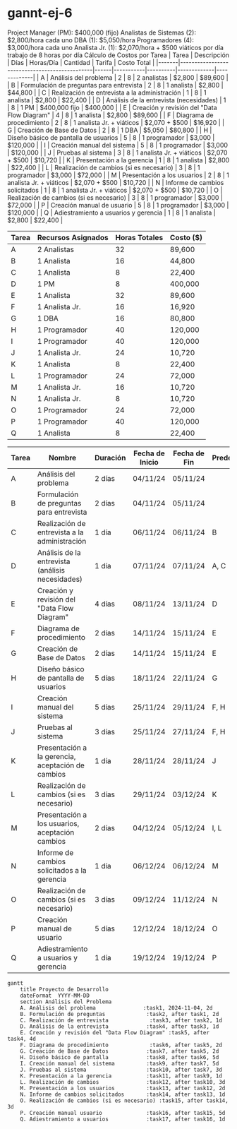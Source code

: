 # gannt-ej-6
Project Manager (PM): $400,000 (fijo)
Analistas de Sistemas (2): $2,800/hora cada uno
DBA (1): $5,050/hora
Programadores (4): $3,000/hora cada uno
Analista Jr. (1): $2,070/hora + $500 viáticos por día
trabajo de 8 horas por día
Cálculo de Costos por Tarea
| Tarea | Descripción                                   | Días | Horas/Día | Cantidad | Tarifa      | Costo Total |
|-------|-----------------------------------------------|------|-----------|----------|-------------|-------------|
| A     | Análisis del problema                         | 2    | 8         | 2 analistas | $2,800     | $89,600     |
| B     | Formulación de preguntas para entrevista      | 2    | 8         | 1 analista | $2,800      | $44,800     |
| C     | Realización de entrevista a la administración | 1    | 8         | 1 analista | $2,800      | $22,400     |
| D     | Análisis de la entrevista (necesidades)       | 1    | 8         | 1 PM       | $400,000 fijo | $400,000  |
| E     | Creación y revisión del "Data Flow Diagram"   | 4    | 8         | 1 analista | $2,800      | $89,600     |
| F     | Diagrama de procedimiento                     | 2    | 8         | 1 analista Jr. + viáticos | $2,070 + $500 | $16,920 |
| G     | Creación de Base de Datos                     | 2    | 8         | 1 DBA      | $5,050      | $80,800     |
| H     | Diseño básico de pantalla de usuarios         | 5    | 8         | 1 programador | $3,000   | $120,000    |
| I     | Creación manual del sistema                   | 5    | 8         | 1 programador | $3,000   | $120,000    |
| J     | Pruebas al sistema                            | 3    | 8         | 1 analista Jr. + viáticos | $2,070 + $500 | $10,720 |
| K     | Presentación a la gerencia                    | 1    | 8         | 1 analista | $2,800      | $22,400     |
| L     | Realización de cambios (si es necesario)      | 3    | 8         | 1 programador | $3,000   | $72,000     |
| M     | Presentación a los usuarios                   | 2    | 8         | 1 analista Jr. + viáticos | $2,070 + $500 | $10,720 |
| N     | Informe de cambios solicitados                | 1    | 8         | 1 analista Jr. + viáticos | $2,070 + $500 | $10,720 |
| O     | Realización de cambios (si es necesario)      | 3    | 8         | 1 programador | $3,000   | $72,000     |
| P     | Creación manual de usuario                    | 5    | 8         | 1 programador | $3,000   | $120,000    |
| Q     | Adiestramiento a usuarios y gerencia          | 1    | 8         | 1 analista | $2,800      | $22,400     |

| Tarea | Recursos Asignados | Horas Totales | Costo ($) |
|-------|---------------------|---------------|-----------|
| A     | 2 Analistas        | 32            | 89,600    |
| B     | 1 Analista         | 16            | 44,800    |
| C     | 1 Analista         | 8             | 22,400    |
| D     | 1 PM               | 8             | 400,000   |
| E     | 1 Analista         | 32            | 89,600    |
| F     | 1 Analista Jr.     | 16            | 16,920    |
| G     | 1 DBA              | 16            | 80,800    |
| H     | 1 Programador      | 40            | 120,000   |
| I     | 1 Programador      | 40            | 120,000   |
| J     | 1 Analista Jr.     | 24            | 10,720    |
| K     | 1 Analista         | 8             | 22,400    |
| L     | 1 Programador      | 24            | 72,000    |
| M     | 1 Analista Jr.     | 16            | 10,720    |
| N     | 1 Analista Jr.     | 8             | 10,720    |
| O     | 1 Programador      | 24            | 72,000    |
| P     | 1 Programador      | 40            | 120,000   |
| Q     | 1 Analista         | 8             | 22,400    |


| Tarea | Nombre                                     | Duración | Fecha de Inicio | Fecha de Fin | Predecesores | Recurso Asignado          |
|-------|--------------------------------------------|----------|-----------------|--------------|--------------|---------------------------|
| A     | Análisis del problema                      | 2 días   | 04/11/24        | 05/11/24     |              | Analista de sistemas 1    |
| B     | Formulación de preguntas para entrevista   | 2 días   | 04/11/24        | 05/11/24     |              | Analista de sistemas 2    |
| C     | Realización de entrevista a la administración | 1 día | 06/11/24        | 06/11/24     | B            | Analista de sistemas 1    |
| D     | Análisis de la entrevista (análisis necesidades) | 1 día | 07/11/24        | 07/11/24     | A, C         | Project Manager (PM)      |
| E     | Creación y revisión del "Data Flow Diagram" | 4 días  | 08/11/24        | 13/11/24     | D            | Analista de sistemas 2    |
| F     | Diagrama de procedimiento                  | 2 días   | 14/11/24        | 15/11/24     | E            | Analista Jr. + Viáticos   |
| G     | Creación de Base de Datos                  | 2 días   | 14/11/24        | 15/11/24     | E            | DBA                       |
| H     | Diseño básico de pantalla de usuarios      | 5 días   | 18/11/24        | 22/11/24     | G            | Programador 1             |
| I     | Creación manual del sistema                | 5 días   | 25/11/24        | 29/11/24     | F, H         | Programador 3             |
| J     | Pruebas al sistema                         | 3 días   | 25/11/24        | 27/11/24     | F, H         | Analista Jr. + Viáticos   |
| K     | Presentación a la gerencia, aceptación de cambios | 1 día | 28/11/24 | 28/11/24 | J            | Analista de sistemas 1    |
| L     | Realización de cambios (si es necesario)   | 3 días   | 29/11/24        | 03/12/24     | K            | Programador 2             |
| M     | Presentación a los usuarios, aceptación cambios | 2 días | 04/12/24 | 05/12/24 | I, L         | Analista Jr. + Viáticos   |
| N     | Informe de cambios solicitados a la gerencia | 1 día   | 06/12/24        | 06/12/24     | M            | Analista Jr. + Viáticos   |
| O     | Realización de cambios (si es necesario)   | 3 días   | 09/12/24        | 11/12/24     | N            | Programador 4             |
| P     | Creación manual de usuario                 | 5 días   | 12/12/24        | 18/12/24     | O            | Programador 1             |
| Q     | Adiestramiento a usuarios y gerencia       | 1 día    | 19/12/24        | 19/12/24     | P            | Analista de sistemas 2    |




```mermaid
gantt
    title Proyecto de Desarrollo
    dateFormat  YYYY-MM-DD
    section Análisis del Problema
    A. Análisis del problema               :task1, 2024-11-04, 2d
    B. Formulación de preguntas             :task2, after task1, 2d
    C. Realización de entrevista             :task3, after task2, 1d
    D. Análisis de la entrevista            :task4, after task3, 1d
    E. Creación y revisión del "Data Flow Diagram" :task5, after task4, 4d
    F. Diagrama de procedimiento             :task6, after task5, 2d
    G. Creación de Base de Datos            :task7, after task5, 2d
    H. Diseño básico de pantalla            :task8, after task6, 5d
    I. Creación manual del sistema          :task9, after task7, 5d
    J. Pruebas al sistema                   :task10, after task7, 3d
    K. Presentación a la gerencia           :task11, after task9, 1d
    L. Realización de cambios               :task12, after task10, 3d
    M. Presentación a los usuarios          :task13, after task12, 2d
    N. Informe de cambios solicitados       :task14, after task13, 1d
    O. Realización de cambios (si es necesario) :task15, after task14, 3d
    P. Creación manual usuario              :task16, after task15, 5d
    Q. Adiestramiento a usuarios            :task17, after task16, 1d

